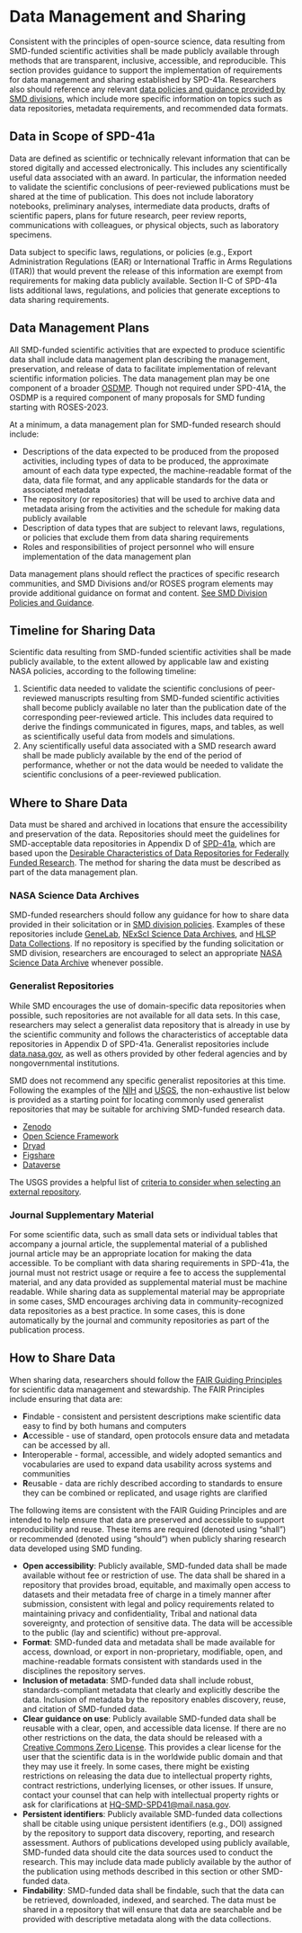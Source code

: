 # Data Management and Sharing 
Consistent with the principles of open-source science, data resulting from SMD-funded scientific activities shall be made publicly available through methods that are transparent, inclusive, accessible, and reproducible. This section provides guidance to support the implementation of requirements for data management and sharing established by SPD-41a. Researchers also should reference any relevant [data policies and guidance provided by SMD divisions](SMD_Division_Policies.md), which include more specific information on topics such as data repositories, metadata requirements, and recommended data formats. 

## Data in Scope of SPD-41a
Data are defined as scientific or technically relevant information that can be stored digitally and accessed electronically. This includes any scientifically useful data associated with an award.  In particular, the information needed to validate the scientific conclusions of peer-reviewed publications must be shared at the time of publication. This does not include laboratory notebooks, preliminary analyses, intermediate data products, drafts of scientific papers, plans for future research, peer review reports, communications with colleagues, or physical objects, such as laboratory specimens. 

Data subject to specific laws, regulations, or policies (e.g., Export Administration Regulations (EAR) or International Traffic in Arms Regulations (ITAR)) that would prevent the release of this information are exempt from requirements for making data publicly available. Section II-C of SPD-41a lists additional laws, regulations, and policies that generate exceptions to data sharing requirements.

## Data Management Plans
All SMD-funded scientific activities that are expected to produce scientific data shall include data management plan describing the management, preservation, and release of data to facilitate implementation of relevant scientific information policies. The data management plan may be one component of a broader [OSDMP](OSDMP.md). Though not required under SPD-41A, the OSDMP is a required component of many proposals for SMD funding starting with ROSES-2023.

At a minimum, a data management plan for SMD-funded research should include:
* Descriptions of the data expected to be produced from the proposed activities, including types of data to be produced, the approximate amount of each data type expected, the machine-readable format of the data, data file format, and any applicable standards for the data or associated metadata 
* The repository (or repositories) that will be used to archive data and metadata arising from the activities and the schedule for making data publicly available 
* Description of data types that are subject to relevant laws, regulations, or policies that exclude them from data sharing requirements 
* Roles and responsibilities of project personnel who will ensure implementation of the data management plan

Data management plans should reflect the practices of specific research communities, and SMD Divisions and/or ROSES program elements may provide additional guidance on format and content. [See SMD Division Policies and Guidance](SMD_Division_Policies.md). 

## Timeline for Sharing Data 
Scientific data resulting from SMD-funded scientific activities shall be made publicly available, to the extent allowed by applicable law and existing NASA policies, according to the following timeline:
1. Scientific data needed to validate the scientific conclusions of peer-reviewed manuscripts resulting from SMD-funded scientific activities shall become publicly available no later than the publication date of the corresponding peer-reviewed article. This includes data required to derive the findings communicated in figures, maps, and tables, as well as scientifically useful data from models and simulations.
2. Any scientifically useful data associated with a SMD research award shall be made publicly available by the end of the period of performance, whether or not the data would be needed to validate the scientific conclusions of a peer-reviewed publication. 

## Where to Share Data 
Data must be shared and archived in locations that ensure the accessibility and preservation of the data. Repositories should meet the guidelines for SMD-acceptable data repositories in Appendix D of [SPD-41a](https://science.nasa.gov/science-red/s3fs-public/atoms/files/SMD-information-policy-SPD-41a.pdf), which are based upon the [Desirable Characteristics of Data Repositories for Federally Funded Research](https://www.whitehouse.gov/wp-content/uploads/2022/05/05-2022-Desirable-Characteristics-of-Data-Repositories.pdf). The method for sharing the data must be described as part of the data management plan.    

### NASA Science Data Archives
SMD-funded researchers should follow any guidance for how to share data provided in their solicitation or in [SMD division policies](SMD_Division_Policies.md). Examples of these repositories include [GeneLab](https://genelab.nasa.gov/), [NExScI Science Data Archives](https://nexsci.caltech.edu/tools/), and [HLSP Data Collections](https://outerspace.stsci.edu/display/MASTDATA/HLSP+Data+Collections). If no repository is specified by the funding solicitation or SMD division, researchers are encouraged to select an appropriate [NASA Science Data Archive](https://science.data.nasa.gov/) whenever possible. 

### Generalist Repositories
While SMD encourages the use of domain-specific data repositories when possible, such repositories are not available for all data sets. In this case, researchers may select a generalist data repository that is already in use by the scientific community and follows the characteristics of acceptable data repositories in Appendix D of SPD-41a. Generalist repositories include [data.nasa.gov](data.nasa.gov), as well as others provided by other federal agencies and by nongovernmental institutions. 

SMD does not recommend any specific generalist repositories at this time. Following the examples of the [NIH](https://sharing.nih.gov/data-management-and-sharing-policy/sharing-scientific-data/generalist-repositories) and [USGS](https://www.usgs.gov/office-of-science-quality-and-integrity/acceptable-digital-repositories-usgs-scientific), the non-exhaustive list below is provided as a starting point for locating commonly used generalist repositories that may be suitable for archiving SMD-funded research data. 
* [Zenodo](https://zenodo.org/) 
* [Open Science Framework](https://osf.io/)
* [Dryad](https://datadryad.org/stash)
* [Figshare](https://figshare.com/)
* [Dataverse](https://dataverse.org/)

The USGS provides a helpful list of [criteria to consider when selecting an external repository](https://www.usgs.gov/office-of-science-quality-and-integrity/fundamental-science-practices-fsp-criteria-selecting-non).

### Journal Supplementary Material
For some scientific data, such as small data sets or individual tables that accompany a journal article, the supplemental material of a published journal article may be an appropriate location for making the data accessible. To be compliant with data sharing requirements in SPD-41a, the journal must not restrict usage or require a fee to access the supplemental material, and any data provided as supplemental material must be machine readable. While sharing data as supplemental material may be appropriate in some cases, SMD encourages archiving data in community-recognized data repositories as a best practice. In some cases, this is done automatically by the journal and community repositories as part of the publication process. 

## How to Share Data
When sharing data, researchers should follow the [FAIR Guiding Principles](https://www.go-fair.org/fair-principles/) for scientific data management and stewardship. The FAIR Principles include ensuring that data are:
* **F**indable - consistent and persistent descriptions make scientific data easy to find by both humans and computers
* **A**ccessible - use of standard, open protocols ensure data and metadata can be accessed by all.
* **I**nteroperable - formal, accessible, and widely adopted semantics and vocabularies are used to expand data usability across systems and communities
* **R**eusable - data are richly described according to standards to ensure they can be combined or replicated, and usage rights are clarified

The following items are consistent with the FAIR Guiding Principles and are intended to help ensure that data are preserved and accessible to support reproducibility and reuse. These items are required (denoted using “shall”) or recommended (denoted using “should”) when publicly sharing research data developed using SMD funding. 
* **Open accessibility**: Publicly available, SMD-funded data shall be made available without fee or restriction of use. The data shall be shared in a repository that provides broad, equitable, and maximally open access to datasets and their metadata free of charge in a timely manner after submission, consistent with legal and policy requirements related to maintaining privacy and confidentiality, Tribal and national data sovereignty, and protection of sensitive data. The data will be accessible to the public (lay and scientific) without pre-approval. 
* **Format**: SMD-funded data and metadata shall be made available for access, download, or export in non-proprietary, modifiable, open, and machine-readable formats consistent with standards used in the disciplines the repository serves.
* **Inclusion of metadata**: SMD-funded data shall include robust, standards-compliant metadata that clearly and explicitly describe the data. Inclusion of metadata by the repository enables discovery, reuse, and citation of SMD-funded data. 
* **Clear guidance on use**: Publicly available SMD-funded data shall be reusable with a clear, open, and accessible data license. If there are no other restrictions on the data, the data should be released with a [Creative Commons Zero License](https://creativecommons.org/share-your-work/public-domain/cc0/). This provides a clear license for the user that the scientific data is in the worldwide public domain and that they may use it freely. In some cases, there might be existing restrictions on releasing the data due to intellectual property rights, contract restrictions, underlying licenses, or other issues. If unsure, contact your counsel that can help with intellectual property rights or ask for clarifications at HQ-SMD-SPD41@mail.nasa.gov. 
* **Persistent identifiers**: Publicly available SMD-funded data collections shall be citable using unique persistent identifiers (e.g., DOI) assigned by the repository to support data discovery, reporting, and research assessment. Authors of publications developed using publicly available, SMD-funded data should cite the data sources used to conduct the research. This may include data made publicly available by the author of the publication using methods described in this section or other SMD-funded data. 
* **Findability**: SMD-funded data shall be findable, such that the data can be retrieved, downloaded, indexed, and searched. The data must be shared in a repository that will ensure that data are searchable and be provided with descriptive metadata along with the data collections. 
